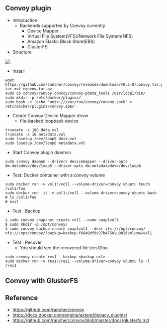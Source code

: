 
## Convoy plugin
- Introduction
  - Backends supported by Convoy currently
    - Device Mapper
    - Virtual File System(VFS)/Network File System(NFS)
    - Amazon Elastic Block Store(EBS)
    - GlusterFS
- Structure

![](http://img.scoop.it/qhnikgXThUYMjh8Ll8RuQzl72eJkfbmt4t8yenImKBVvK0kTmF0xjctABnaLJIm9)

- Install
```
wget https://github.com/rancher/convoy/releases/download/v0.5.0/convoy.tar.gz
tar xvf convoy.tar.gz
sudo cp convoy/convoy convoy/convoy-pdata_tools /usr/local/bin/
sudo mkdir -p /etc/docker/plugins/
sudo bash -c 'echo "unix:///var/run/convoy/convoy.sock" > /etc/docker/plugins/convoy.spec'
```

- Create Convoy Device Mapper driver
  - file-backed loopback device
```
truncate -s 10G data.vol
truncate -s 1G metadata.vol
sudo losetup /dev/loop5 data.vol
sudo losetup /dev/loop6 metadata.vol
```

- Start Convoy plugin daemon 
```
sudo convoy daemon --drivers devicemapper --driver-opts dm.datadev=/dev/loop5 --driver-opts dm.metadatadev=/dev/loop6
```

- Test:  Docker container with a convoy volume
```
sudo docker run -v vol1:/vol1 --volume-driver=convoy ubuntu touch /vol1/foo
sudo docker run -it -v vol1:/vol1 --volume-driver=convoy ubuntu bash
# ls /vol1/foo
# exit
```

- Test : Backup 
```
$ sudo convoy snapshot create vol1 --name snap1vol1
$ sudo mkdir -p /opt/convoy/
$ sudo convoy backup create snap1vol1 --dest vfs:///opt/convoy/
vfs:///opt/convoy/?backup=backup-f8649df9c27b4750\u0026volume=vol1
```

- Test : Recover
  - You should see the recovered file /res1/foo
```
sudo convoy create res1 --backup <backup_url>
sudo docker run -v res1:/res1 --volume-driver=convoy ubuntu ls -l /res1
```
## Convoy with GlusterFS



## Reference
- https://github.com/rancher/convoy
- https://docs.docker.com/engine/extend/legacy_plugins/
- https://github.com/rancher/convoy/blob/master/docs/glusterfs.md

